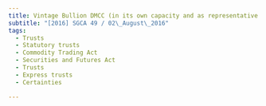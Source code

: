 ```yaml
---
title: Vintage Bullion DMCC (in its own capacity and as representative of the customers of 
subtitle: "[2016] SGCA 49 / 02\_August\_2016"
tags:
  - Trusts
  - Statutory trusts
  - Commodity Trading Act
  - Securities and Futures Act
  - Trusts
  - Express trusts
  - Certainties

---
```


